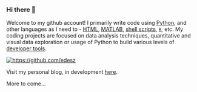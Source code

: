 ### Hi there 👋

Welcome to my github account! I primarily write code using [Python](https://www.python.org/), and other languages as I need to - [HTML](https://en.wikipedia.org/wiki/HTML), [MATLAB](https://www.mathworks.com/products/matlab.html), [shell scripts](https://en.wikipedia.org/wiki/Shell_script), [`R`](https://www.r-project.org/), etc. My coding projects are focused on data analysis techniques, quantitative and visual data exploration or usage of Python to build various levels of [developer tools](https://realpython.com/tutorials/tools/).

<div align="left">
<a href="https://github.com/edesz">
  <img align="center" alt="https://github.com/edesz" src="https://github-readme-stats.vercel.app/api/top-langs/?username=edesz&layout=compact&theme=blue-green" />
</a>
</div>

Visit my personal blog, in development [here](https://edesz.github.io/explanatory-pages/).

More to come...
